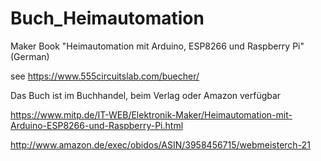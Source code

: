 # Buch_Heimautomation
Maker Book "Heimautomation mit Arduino, ESP8266 und Raspberry Pi" (German)

see
https://www.555circuitslab.com/buecher/

Das Buch ist im Buchhandel, beim Verlag oder Amazon verfügbar

https://www.mitp.de/IT-WEB/Elektronik-Maker/Heimautomation-mit-Arduino-ESP8266-und-Raspberry-Pi.html

http://www.amazon.de/exec/obidos/ASIN/3958456715/webmeisterch-21
